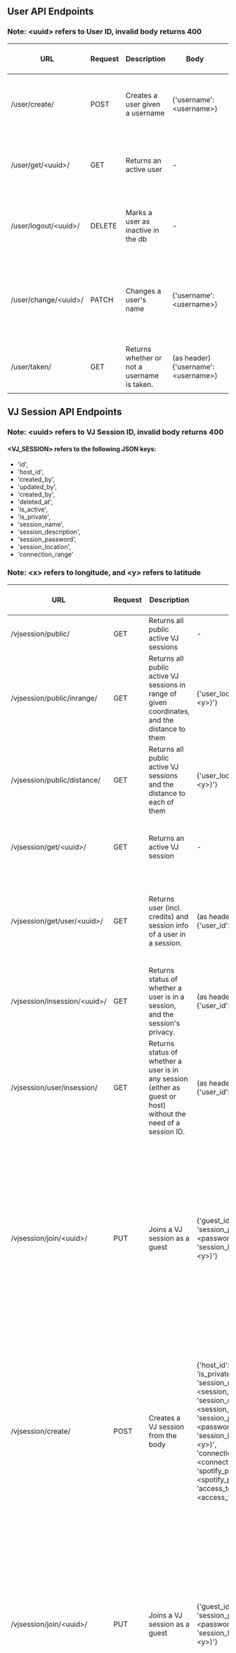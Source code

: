 ## User API Endpoints
### Note: \<uuid\> refers to User ID, invalid body returns 400

| URL    | Request | Description  | Body    | Response | Response Success (JSON Keys)|
| ----------- | ----------- |----------- | ----------- | ----------- | ----------- |
| /user/create/          | POST   | Creates a user given a username<br> |{'username': \<username\>} |<ul><li>201 - created</li><li>409 - username taken</li></ul>|'id', 'created_at', 'updated_at', 'deleted_at', 'is_active', 'username'|
| /user/get/\<uuid\>/    | GET    | Returns an active user<br> |-|<ul><li>200 - success</li><li>404 - user not found</li></ul>|'id', 'created_at', 'updated_at', 'deleted_at', 'is_active', 'username'|
| /user/logout/\<uuid\>/ | DELETE |  Marks a user as inactive in the db |-|<ul><li>200 - success</li><li>404 - user not found</li></ul>|-|
| /user/change/\<uuid\>/ | PATCH  | Changes a user's name | {'username': \<username\>}|<ul><li>200 - success</li><li>409 - username taken</li><li>404 - user not found</li></ul>|-|
| /user/taken/ | GET  | Returns whether or not a username is taken. |(as header)<br>{'username': \<username\>}|<ul><li>200 - success</li></ul>|'name_taken'|
|||||||


## VJ Session API Endpoints
### Note: \<uuid\> refers to VJ Session ID, invalid body returns 400
#### \<VJ_SESSION\> refers to the following JSON keys: 

- 'id', 
- 'host_id', 
- 'created_by', 
- 'updated_by', 
- 'created_by', 
- 'deleted_at', 
- 'is_active', 
- 'is_private', 
- 'session_name', 
- 'session_description',
- 'session_password', 
- 'session_location', 
- 'connection_range'

### Note: \<x\> refers to longitude, and \<y\> refers to latitude

| URL    | Request | Description  | Body    | Response | Response Success (JSON Keys)|
| ----------- | ----------- |----------- | ----------- | ----------- | ----------- |
| /vjsession/public/          | GET   |Returns all public active VJ sessions<br>|-|<ul><li>200 - success</li></ul>|List of \<VJ_SESSION\>|
| /vjsession/public/inrange/  | GET   |Returns all public active VJ sessions in range of given coordinates, and the distance to them<br>|{'user_location':'POINT(\<x\> \<y\>)'}|<ul><li>200 - success</li></ul>|List of <br>{'session': \<VJ_SESSION\>,<br>'distance_to': \<metres\>|
| /vjsession/public/distance/  | GET   |Returns all public active VJ sessions and the distance to each of them<br>|{'user_location':'POINT(\<x\> \<y\>)'}|<ul><li>200 - success</li></ul>|List of <br>\<VJ_SESSION\>, 'distance_to': \<metres\>|
| /vjsession/get/\<uuid\>/    | GET   |Returns an active VJ session<br> |-|<ul><li>200 - success</li><li>404 - session not found</li></ul>|'session': \<VJ_SESSION\>,<br>'playlist_songs',<br>'queue',<br>'playing'|
| /vjsession/get/user/\<uuid\>/    | GET   |Returns user (incl. credits) and session info of a user in a session.<br>|(as header)<br>{'user_id':\<user_id\>}|<ul><li>200 - success</li><li>404 - session or user not found, or user not in session</li></ul>|'session': \<VJ_SESSION\>,<br>'playlist_songs',<br>'queue',<br>'session_user': {'credits', 'join_time', 'username'},<br>'playing'|
| /vjsession/insession/\<uuid\>/    | GET   |Returns status of whether a user is in a session, and the session's privacy.<br>|(as header)<br>{'user_id':\<user_id\>}|<ul><li>200 - success</li><li>404 - session or user not found</li></ul>|'in_session',<br>'is_private'|
| /vjsession/user/insession/    | GET   |Returns status of whether a user is in any session (either as guest or host) without the need of a session ID.<br>|(as header)<br>{'user_id':\<user_id\>}|<ul><li>200 - success</li><li>404 - User not found (i.e. marked as inactive or doesn't exist) </li></ul>|'in_session',<br>'is_host',<br>'session_id'|
| /vjsession/join/\<uuid\>/   | PUT  |Joins a VJ session as a guest|{'guest_id':\<guest_id\>,<br>'session_password':\<password\>,<br>'session_location':'POINT(\<x\> \<y\>)'}|<ul><li>200 - success</li><li>401 - incorrect password, or not in range (check error message)</li><li>404 - session or guest id not found</li><li>409 - already a guest or a host (check error message)</li></ul>|'session': \<VJ_SESSION\>,<br>'playlist_songs',<br>'queue'|
| /vjsession/create/          | POST |Creates a VJ session from the body |{'host_id':\<host_id\>,<br>'is_private':\<True/False\>,<br>'session_name':\<session_name\>,<br>'session_description':\<session_desc\>,<br>'session_password':\<password\>,<br>'session_location':'POINT(\<x\> \<y\>)',<br>'connection_range':\<connection_range\>,<br>'spotify_playlist_id':\<spotify_playlist_id\>,<br>'access_token':\<access_token\>}|<ul><li>201 - created</li><li>409 - already hosting, already a guest, or session name taken (check error message)</li><li>404 - No valid songs exist in the playlist.</li></ul>|'session': \<VJ_SESSION\>,<br>'playlist_songs',<br>'queue',<br>'playing'|
| /vjsession/join/\<uuid\>/   | PUT  |Joins a VJ session as a guest|{'guest_id':\<guest_id\>,<br>'session_password':\<password\>,<br>'session_location':'POINT(\<x\> \<y\>)'}|<ul><li>200 - success</li><li>401 - incorrect password, or not in range (check error message)</li><li>404 - session or guest id not found</li><li>409 - already a guest or a host (check error message)</li></ul>|'session': \<VJ_SESSION\>,<br>'playlist_songs',<br>'queue',<br>'playing'|
| /vjsession/close/\<uuid\>/  | DELETE  |Closes a VJ session as a host|{'host_id':\<host_id\>}|<ul><li>200 - success</li><li>404 - wrong host id or session id</li></ul>|-|
| /vjsession/leave/\<uuid\>/  | PUT |Leaves a VJ session as a guest|{'guest_id':\<guest_id\>}|<ul><li>200 - success</li><li>404 - wrong guest or session id</li><li>409 - guest is not in the provided session</li></ul>|-|
| /vjsession/user/close/  | DELETE  |Closes a VJ session as a host without providing the session.|{'host_id':\<host_id\>}|<ul><li>200 - success</li><li>404 - host id doesn't exist, or the user isn't hosting any session (check error message).</li></ul>|-|
| /vjsession/user/leave/  | PUT |Leaves a VJ session as a guest without providing the session.|{'guest_id':\<guest_id\>}|<ul><li>200 - success</li><li>404 - guest id doesn't exist, or the user isn't a guest in any session  (check error message).</li></ul>|-|
| /vjsession/queue/\<uuid\>/  | PUT |Adds a song to the queue given the user has enough credits|{'user_id':\<user_id\>,<br>'spotify_song_id': \<song_id\>,<br>'time_added': \<int\>}|<ul><li>200 - success</li><li>404 - user id or session id does not exist, or invalid song id</li><li>401 - host or guest does not have enough credits, or not in session</li><li>409 - song already in the queue</li></ul>|(success message)<br>'success'|
| /vjsession/upvote/\<uuid\>/  | PUT |Up-votes a song in a VJ session song queue.|{'user_id':\<user_id\>,<br>'spotify_song_id': \<song_id\>}|<ul><li>200 - success</li><li>404 - wrong user or session id, or invalid song id</li><li>401 - user not in session</li><li>409 - song is not in the queue</li></ul>|(success message)<br>'success'|
| /vjsession/addtoken/\<uuid\>/  | PUT |Increases the credit count of a user by 1 in a VJ session.|{'user_id':\<user_id\>}|<ul><li>200 - success</li><li>404 - wrong user or session id</li><li>401 - user not in session</li></ul>|(success message)<br>'success'|
| /vjsession/taken/  | GET |Returns whether or not a session name is taken.|(as header)<br>{'session_name':\<session_name\>}|<ul><li>200 - success</li></ul>|'name_taken'|
| /vjsession/playsong/\<uuid\>/  | PUT |Plays a song in a session by removing it from the cache queue, and settings it as playing.|{'spotify_song_id': \<song_id\>}|<ul><li>200 - success</li><li>404 - session doesn't exist, or song not in playlist (check error message)</li></ul>|(success message)<br>'success'|
| /vjsession/exists/\<uuid\>/  | GET |Returns whether or not a sesssion exists by its ID.|-|<ul><li>200 - success</li></ul>|{'exists':<true/false>}|
|||||||
